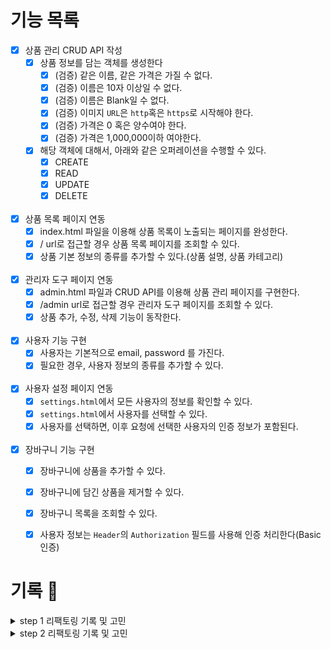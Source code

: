 # 기능 목록

- [x] 상품 관리 CRUD API 작성
    - [x] 상품 정보를 담는 객체를 생성한다
        - [x] (검증) 같은 이름, 같은 가격은 가질 수 없다.
        - [x] (검증) 이름은 10자 이상일 수 없다.
        - [x] (검증) 이름은 Blank일 수 없다.
        - [x] (검증) 이미지 `URL`은 `http`혹은 `https`로 시작해야 한다.
        - [x] (검증) 가격은 0 혹은 양수여야 한다.
        - [x] (검증) 가격은 1,000,000이하 여야한다.
    - [x] 해당 객체에 대해서, 아래와 같은 오퍼레이션을 수행할 수 있다.
        - [x] CREATE
        - [x] READ
        - [x] UPDATE
        - [x] DELETE
          <br><br>
- [x] 상품 목록 페이지 연동
    - [x] index.html 파일을 이용해 상품 목록이 노출되는 페이지를 완성한다.
    - [x] / url로 접근할 경우 상품 목록 페이지를 조회할 수 있다.
    - [x] 상품 기본 정보의 종류를 추가할 수 있다.(상품 설명, 상품 카테고리)
      <br><br>
- [x] 관리자 도구 페이지 연동
    - [x] admin.html 파일과 CRUD API를 이용해 상품 관리 페이지를 구현한다.
    - [x] /admin url로 접근할 경우 관리자 도구 페이지를 조회할 수 있다.
    - [x] 상품 추가, 수정, 삭제 기능이 동작한다.
    <br><br>
- [x] 사용자 기능 구현
    - [x] 사용자는 기본적으로 email, password 를 가진다.
    - [x] 필요한 경우, 사용자 정보의 종류를 추가할 수 있다.
    <br><br>
- [x] 사용자 설정 페이지 연동
    - [x] `settings.html`에서 모든 사용자의 정보를 확인할 수 있다.
    - [x] `settings.html`에서 사용자를 선택할 수 있다.
    - [x] 사용자를 선택하면, 이후 요청에 선택한 사용자의 인증 정보가 포함된다.
    <br><br>
- [x] 장바구니 기능 구현
    - [x] 장바구니에 상품을 추가할 수 있다.
    - [x] 장바구니에 담긴 상품을 제거할 수 있다.
    - [x] 장바구니 목록을 조회할 수 있다.
    - [x] 사용자 정보는 `Header`의 `Authorization` 필드를 사용해 인증 처리한다(Basic 인증)


# 기록 📕

<details>
<summary> step 1 리팩토링 기록 및 고민 </summary>
<div>

- [x] Service에 DTO 개념을 붙이고 싶지 않다. 반면 Controller에서도 도메인에 대한 결합도를 높이고 싶지는 않다. 두 방식은 모두 극단적이라 생각. 따라서 새로운 레이어 생성.
    - [x] Application Layer를 중간에 생성함으로써 DTO <-> 도메인 변환작업을 전담.
    - [x] `Open Layer`로 둠으로써 표현 계층에서 선택적으로 접근할 수 있게 하면 어떨까.
    - [x] 이것이 좋은 방향인지는 카프카와 논의해봐야 할 듯!
- [x] `IdSequencer`를 통해 DB 아이디와 Product ID 두 개념을 분리
    - [x] 이제 도메인 엔티티와 DB 엔티티는 완전히 독립적임
- [x] `DELETE` 시 전체 product를 통해 삭제하는 것이 아닌, id를 통해 삭제하도록 변경
- [x] Repository에 `findByName` 메소드 추가, 쿼리 최적화
    - [x] Repository에 이런 기능이 들어가는 것을 두려워하지 말자! 성능 최적화를 위해. Repo에는 보편적인 기능만 들어갈 필요는 없다.
- [x] CRUD service 통합
    - [x] 자원이 아닌 비즈니스 중심으로 서비스를 구성해야 한다는 생각은 있지만, CRUD 분리는 너무 과하다는 생각이 들음.
    - [x] 따라서 이런 철학은 유지하되, 상황에 따라 trade-off를 계산해 자원 중심으로도 service를 만들 수 있어야 할듯.
- [x] request DTO 검증로직 추가
    - [x] 어디까지 검증할 것인지? 는 카프카와 함께 더 이야기 해 보아야 할 듯.
    - [x] 일단은 데이터 자체에 대한 검증 (notNull, Positive 등)만 수행함.
- [x] Application 계층을 위한 커스텀 어노테이션 `@Application` 생성
    - [x] `@Component`와 동일한 역할을 하지만 명시적인 효과
- [x] SpringBootTest -> WebMvcTest로 개선
    - [x] Mockito, MockMVC 사용
- [x] CRUD -> GET, POST, PUT, DELETE에 각각 매핑
    - [x] URL에서 method 관련 정보가 사라짐, 자원만 명시(`/product`)
- [x] Optional을 stream처럼 다루기
    - [x] 기본 null check 스타일에서 벗어나 깔끔한 코드 구성 가능
    - [x] 구현한 사람에 의도에 맞는 사용법
    - [x] https://www.daleseo.com/java8-optional-effective/

</div>
</details>

<details>
<summary> step 2 리팩토링 기록 및 고민 </summary>
<div>

- [x] Controller 에서 Service로 요청을 보낼 때 DomainConverter를 사용하고 있는데 고민이 듬.
  - [x] 차라리 Service - Controller 간 DTO 사용이 낫지 않을까?
  - [x] 하지만 DTO를 사용하는 경우 Service -> Controller DTO, Controller -> Service DTO.. 양방향 비용이 듬.
    - [x] 추가로 각 레이어는 Mapper 까지 가지고 있어야 한다.
  - [x] 결국 각 service마다 converter를 두는 쪽으로 리팩토링. 
    - [x] 도메인 엔티티를 presentation Layer로 반환했을 때의 문제점은 뭘까? 추후 고민해보기.
- [x] service 에서 정상 수행에 대한 테스트도 정의! 예외 케이스만 테스트하지 말자.
- [x] 컨트롤러 테스트에서 jsonPath를 사용해봄.
  - [x] service를 모킹 해 JSON 내용까지 검증. 
    - [x] service의 순서를 조율하고 DTO로 매핑하는 작업도 엄연히 로직이므로 내용까지 검증되어야 함!


</div>
</details>
